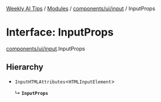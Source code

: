[Weekly AI Tips](../README.md) / [Modules](../modules.md) / [components/ui/input](../modules/components_ui_input.md) / InputProps

# Interface: InputProps

[components/ui/input](../modules/components_ui_input.md).InputProps

## Hierarchy

- `InputHTMLAttributes`\<`HTMLInputElement`\>

  ↳ **`InputProps`**

